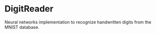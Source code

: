 # DigitReader
Neural networks implementation to recognize handwritten digits from the MNIST database.
